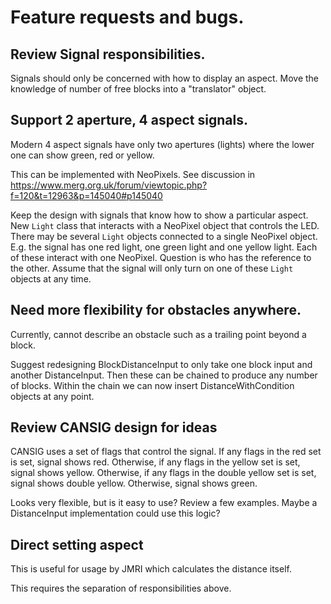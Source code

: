 # Feature requests and bugs.

## Review Signal responsibilities.
Signals should only be concerned with how to display an aspect.
Move the knowledge of number of free blocks into a "translator" object.

## Support 2 aperture, 4 aspect signals.
Modern 4 aspect signals have only two apertures (lights) where the lower
one can show green, red or yellow.

This can be implemented with NeoPixels.
See discussion in https://www.merg.org.uk/forum/viewtopic.php?f=120&t=12963&p=145040#p145040

Keep the design with signals that know how to show a particular aspect.
New `Light` class that interacts with a NeoPixel object that controls 
the LED. 
There may be several `Light` objects connected to a single NeoPixel object.
E.g. the signal has one red light, one green light and one yellow light.
Each of these interact with one NeoPixel. 
Question is who has the reference to the other.
Assume that the signal will only turn on one of these `Light` objects at
any time.

## Need more flexibility for obstacles anywhere.
Currently, cannot describe an obstacle such as a trailing point beyond
a block.

Suggest redesigning BlockDistanceInput to only take one block input
and another DistanceInput. 
Then these can be chained to produce any number of blocks.
Within the chain we can now insert DistanceWithCondition objects at any point.

## Review CANSIG design for ideas
CANSIG uses a set of flags that control the signal.
If any flags in the red set is set, signal shows red.
Otherwise, if any flags in the yellow set is set, signal shows yellow.
Otherwise, if any flags in the double yellow set is set, signal shows double yellow.
Otherwise, signal shows green.

Looks very flexible, but is it easy to use? 
Review a few examples.
Maybe a DistanceInput implementation could use this logic?

## Direct setting aspect
This is useful for usage by JMRI which calculates the distance itself.

This requires the separation of responsibilities above.
